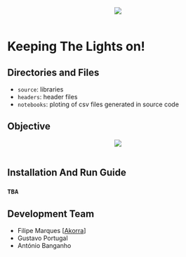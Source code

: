 <div align="center">
  <a><img src="https://fenix.tecnico.ulisboa.pt/api/bennu-portal/configuration/logo"></a><br><br>
</div>

# Keeping The Lights on!

## Directories and Files
- `source`: libraries
- `headers`: header files
- `notebooks`: ploting of csv files generated in source code

## Objective

<div align="center">
  <a><img src="https://www.manufacturer.lighting/file/upload/201703/03/224555381.jpg"></a><br><br>
</div>

## Installation And Run Guide

### `TBA`

## Development Team
- Filipe Marques [[Akorra](https://github.com/Akorra)]
- Gustavo Portugal
- António Banganho

